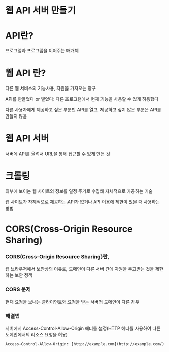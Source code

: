 # 웹 API 서버 만들기

# API란?

프로그램과 프로그램을 이어주는 매개체  

# 웹 API 란?

다른 웹 서비스의 기능사용, 자원을 가져오는 창구  

API를 만들었다 or 열었다: 다른 프로그램에서 현재 기능을 사용할 수 있게 허용했다  

다른 사용자에게 제공하고 싶은 부분만 API를 열고, 제공하고 싶지 않은 부분은 API를 만들지 않음  

# 웹 API 서버

서버에 API를 올려서 URL을 통해 접근할 수 있게 만든 것

# 크롤링

외부에 보이는 웹 사이트의 정보를 일정 주기로 수집해 자체적으로 가공하는 기술  

웹 사이트가 자제적으로 제공하는 API가 없거나 API 이용에 제한이 있을 때 사용하는 방법  

# CORS(Cross-Origin Resource Sharing)

### CORS(Cross-Origin Resource Sharing)란,

웹 브라우저에서 보안상의 이유로, 도메인이 다른 서버 간에 자원을 주고받는 것을 제한하는 보안 정책

### CORS 문제

현재 요청을 보내는 클라이언트와 요청을 받는 서버의 도메인이 다른 경우

### 해결법

서버에서 Access-Control-Allow-Origin 헤더를 설정(HTTP 헤더를 사용하여 다른 도메인에서의 리소스 요청을 허용)  

`Access-Control-Allow-Origin: [http://example.com](http://example.com/)`